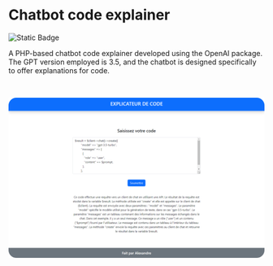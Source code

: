 # Chatbot code explainer

![Static Badge](https://img.shields.io/badge/Php-777BB4?style=for-the-badge&logo=php&logoColor=white)

A PHP-based chatbot code explainer developed using the OpenAI package.  
The GPT version employed is 3.5, and the chatbot is designed specifically to offer explanations for code.

<br/>

<p align="center" >
	<img src="./src/assets/screenshot_readme.png" width="700">
</p>

<br/>
